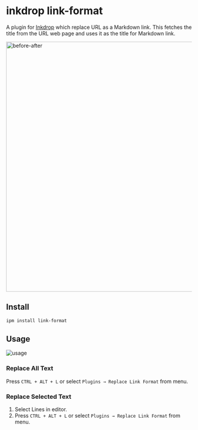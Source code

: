 # inkdrop link-format

A plugin for [Inkdrop](https://www.inkdrop.info/) which replace URL as a Markdown link.
This fetches the title from the URL web page and uses it as the title for Markdown link.

<img width="679" alt="before-after" src="https://user-images.githubusercontent.com/301822/117555602-886a0100-b09b-11eb-9759-ab40e8637caf.png">

## Install

```sh
ipm install link-format
```

## Usage

![usage](https://user-images.githubusercontent.com/301822/117558964-49987300-b0bc-11eb-9755-454b9776ed43.gif)

### Replace All Text

Press `CTRL + ALT + L` or select `Plugins → Replace Link Format` from menu.

### Replace Selected Text

1. Select Lines in editor.
1. Press `CTRL + ALT + L` or select `Plugins → Replace Link Format` from menu.

